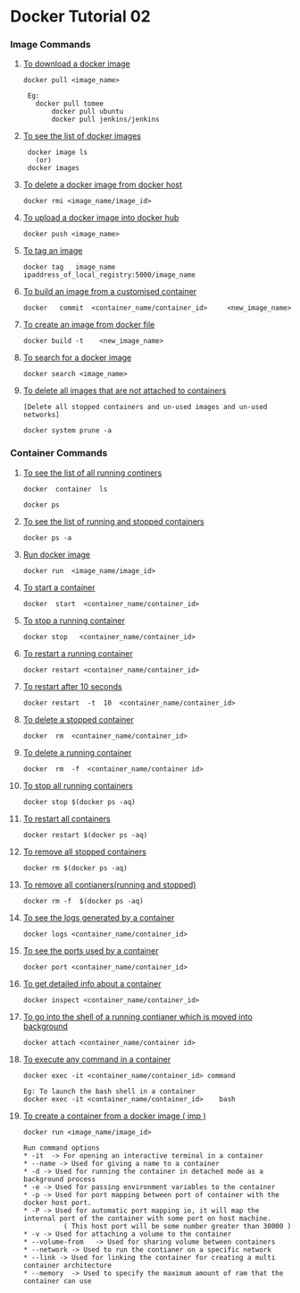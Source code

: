 # Docker Tutorial 02  





### Image Commands 


	  
1.	<ins>To download a docker image </ins>


     `docker pull <image_name>`
		
     ```
	  Eg: 
	  	docker pull tomee
          	docker pull ubuntu
          	docker pull jenkins/jenkins
     ```
		
2.	<ins>To see the list of docker images </ins>

     ```
	  docker image ls 
		(or) 
	  docker images
     ```		
		
3.	<ins>To delete a docker image from docker host </ins>

      `docker rmi <image_name/image_id>`
		
4.	<ins>To upload a docker image into docker hub </ins>

      `docker push <image_name>` 
	  
5.	<ins>To tag an image </ins>

	  `docker tag   image_name   ipaddress_of_local_registry:5000/image_name` 
	  
6.	<ins>To build an image from a customised container</ins> 

      `docker   commit  <container_name/container_id>     <new_image_name>` 
	  
7.	<ins>To create an image from docker file</ins> 

      `docker build -t    <new_image_name>` 
	  
8.	<ins>To search for a docker image </ins>

      `docker search <image_name>` 
	  
9.	<ins>To delete all images that are not attached to containers </ins>

        [Delete all stopped containers and un-used images and un-used networks]

      `docker system prune -a` 
	  
	  
	  
	  
	  
		  
		  

		
### Container Commands

1.	<ins>To see the list of all running continers</ins>
 
	  `docker  container  ls` 
	  
	  `docker ps`
	  
2.	<ins>To see the list of running and stopped containers</ins>
 
 
      `docker ps -a` 
       
3.	<ins>Run docker image</ins>
 
      `docker run  <image_name/image_id>`    
	  
4.	<ins>To start a container</ins>
 
      `docker  start  <container_name/container_id>`
	  
5.	<ins>To stop a running container </ins>

      `docker stop   <container_name/container_id>`
	  
5.	<ins>To restart a running container </ins>

      `docker restart <container_name/container_id>` 
	  
6.	<ins>To restart after 10 seconds </ins>

      `docker restart  -t  10  <container_name/container_id>` 
	  
7.	<ins>To delete a stopped container </ins>

      `docker  rm  <container_name/container_id>` 
	  
8.	<ins>To delete a running container</ins> 

      `docker  rm  -f  <container_name/container id>` 
	  
9.	<ins>To stop all running containers</ins>
 
      `docker stop $(docker ps -aq)` 

10.	<ins>To restart all containers</ins>
 
	  `docker restart $(docker ps -aq)` 
	  
11.	<ins>To remove all stopped containers</ins>
 
      `docker rm $(docker ps -aq)` 
	  
12.	<ins>To remove all contianers(running and stopped)</ins>
 
       `docker rm -f  $(docker ps -aq)` 
	   
13.	<ins>To see the logs generated by a container</ins>
 
      `docker logs <container_name/container_id>`
	  
14.	<ins>To see the ports used by a container</ins> 

      `docker port <container_name/container_id>`
	   
15.	<ins>To get detailed info about a container</ins>
 
      `docker inspect <container_name/container_id>` 
	   
16.	<ins>To go into the shell of a running contianer which is moved into background</ins>
 
      `docker attach <container_name/container id>`
	   
17.	<ins>To execute any command in a container</ins>
 
      `docker exec -it <container_name/container_id> command` 
	  
	  ```
      Eg: To launch the bash shell in a container 
      docker exec -it <container_name/container_id>    bash 
	  ```
      
18.	<ins>To create a container from a docker image  ( imp ) </ins>

      `docker run <image_name/image_id>`
	  
      ```   
	  Run command options 
	  *	-it  -> For opening an interactive terminal in a container 
	  *	--name -> Used for giving a name to a container 
	  *	-d -> Used for running the container in detached mode as a background process 
	  *	-e -> Used for passing environment variables to the container 
	  *	-p -> Used for port mapping between port of container with the docker host port.
	  *	-P -> Used for automatic port mapping ie, it will map the internal port of the container with some port on host machine. 
				( This host port will be some number greater than 30000 )
	  *	-v -> Used for attaching a volume to the container 
	  *	--volume-from 	-> Used for sharing volume between containers 
	  *	--network -> Used to run the contianer on a specific network 
	  *	--link -> Used for linking the container for creating a multi container architecture 
	  *	--memory  -> Used to specify the maximum amount of ram that the container can use
	  ```

